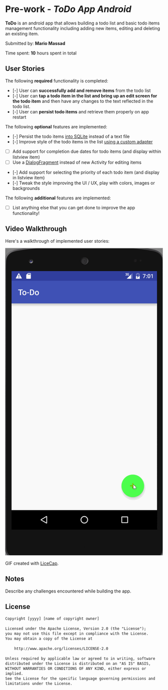 # Pre-work - *ToDo App Android*

**ToDo** is an android app that allows building a todo list and basic todo items management functionality including adding new items, editing and deleting an existing item.

Submitted by: **Mario Massad**

Time spent: **10** hours spent in total

## User Stories

The following **required** functionality is completed:

* [-] User can **successfully add and remove items** from the todo list
* [-] User can **tap a todo item in the list and bring up an edit screen for the todo item** and then have any changes to the text reflected in the todo list.
* [-] User can **persist todo items** and retrieve them properly on app restart

The following **optional** features are implemented:

* [-] Persist the todo items [into SQLite](http://guides.codepath.com/android/Persisting-Data-to-the-Device#sqlite) instead of a text file
* [-] Improve style of the todo items in the list [using a custom adapter](http://guides.codepath.com/android/Using-an-ArrayAdapter-with-ListView)
* [ ] Add support for completion due dates for todo items (and display within listview item)
* [ ] Use a [DialogFragment](http://guides.codepath.com/android/Using-DialogFragment) instead of new Activity for editing items
* [-] Add support for selecting the priority of each todo item (and display in listview item)
* [-] Tweak the style improving the UI / UX, play with colors, images or backgrounds

The following **additional** features are implemented:

* [ ] List anything else that you can get done to improve the app functionality!

## Video Walkthrough 

Here's a walkthrough of implemented user stories:

<img src='https://raw.githubusercontent.com/Mario0419/To-Do-App-Android/master/todo-android.gif' title='Video Walkthrough' width='' alt='Video Walkthrough' />

GIF created with [LiceCap](http://www.cockos.com/licecap/).

## Notes

Describe any challenges encountered while building the app.

## License

    Copyright [yyyy] [name of copyright owner]

    Licensed under the Apache License, Version 2.0 (the "License");
    you may not use this file except in compliance with the License.
    You may obtain a copy of the License at

        http://www.apache.org/licenses/LICENSE-2.0

    Unless required by applicable law or agreed to in writing, software
    distributed under the License is distributed on an "AS IS" BASIS,
    WITHOUT WARRANTIES OR CONDITIONS OF ANY KIND, either express or implied.
    See the License for the specific language governing permissions and
    limitations under the License.

